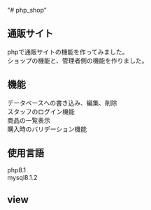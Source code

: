 "# php_shop" 
<h2>通販サイト</h2>
phpで通販サイトの機能を作ってみました。<br>
ショップの機能と、管理者側の機能を作りました。<br>

<h2>機能</h2>
データベースへの書き込み、編集、削除<br>
スタッフのログイン機能<br>
商品の一覧表示<br>
購入時のバリデーション機能<br>

<h2>使用言語</h2>
php8.1<br>
mysql8.1.2<br>

<h2>view</h2>
